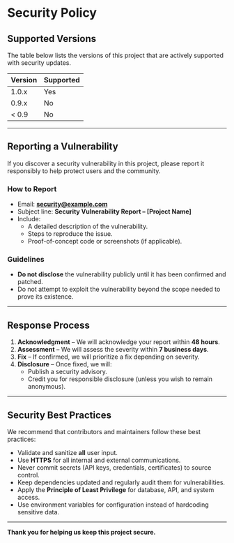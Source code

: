 # Security Policy

## Supported Versions

The table below lists the versions of this project that are actively supported with security updates.

| Version  | Supported          |
| -------- | ------------------ |
| 1.0.x    | Yes                |
| 0.9.x    | No                 |
| < 0.9    | No                 |

---

## Reporting a Vulnerability

If you discover a security vulnerability in this project, please report it responsibly to help protect users and the community.

### How to Report
- Email: **security@example.com**
- Subject line: **Security Vulnerability Report – [Project Name]**
- Include:
  - A detailed description of the vulnerability.
  - Steps to reproduce the issue.
  - Proof-of-concept code or screenshots (if applicable).

### Guidelines
- **Do not disclose** the vulnerability publicly until it has been confirmed and patched.
- Do not attempt to exploit the vulnerability beyond the scope needed to prove its existence.

---

## Response Process

1. **Acknowledgment** – We will acknowledge your report within **48 hours**.
2. **Assessment** – We will assess the severity within **7 business days**.
3. **Fix** – If confirmed, we will prioritize a fix depending on severity.
4. **Disclosure** – Once fixed, we will:
   - Publish a security advisory.
   - Credit you for responsible disclosure (unless you wish to remain anonymous).

---

## Security Best Practices

We recommend that contributors and maintainers follow these best practices:

- Validate and sanitize **all** user input.
- Use **HTTPS** for all internal and external communications.
- Never commit secrets (API keys, credentials, certificates) to source control.
- Keep dependencies updated and regularly audit them for vulnerabilities.
- Apply the **Principle of Least Privilege** for database, API, and system access.
- Use environment variables for configuration instead of hardcoding sensitive data.

---

**Thank you for helping us keep this project secure.**

